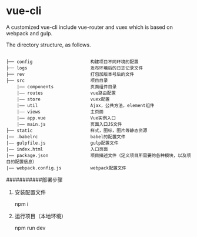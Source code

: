 # vue-cli
A customized vue-cli include vue-router and vuex which is based on webpack and gulp.

The directory structure, as follows.

```catalog

├── config                      构建项目不同环境的配置
├── logs                        发布环境后的日志记录文件
├── rev                         打包加版本号后的文件
├── src                         项目目录
    |—— components              页面组件目录
    |—— routes                  vue路由配置
    |—— store                   vuex配置
    |—— util                    Ajax，公共方法，element组件
    |—— views                   主页面
    |—— app.vue                 Vue实例入口
    |—— main.js                 页面入口JS文件
├── static                      样式，图标，图片等静态资源
|—— .babelrc                    babel的配置文件
|—— gulpfile.js                 gulp配置文件
|—— index.html                  入口页面
|—— package.json                项目描述文件（定义项目所需要的各种模块，以及项目的配置信息）
|—— webpack.config.js           webpack配置文件

```

###########部署步骤
1. 安装配置文件  

    npm i
2. 运行项目（本地环境） 

    npm run dev

